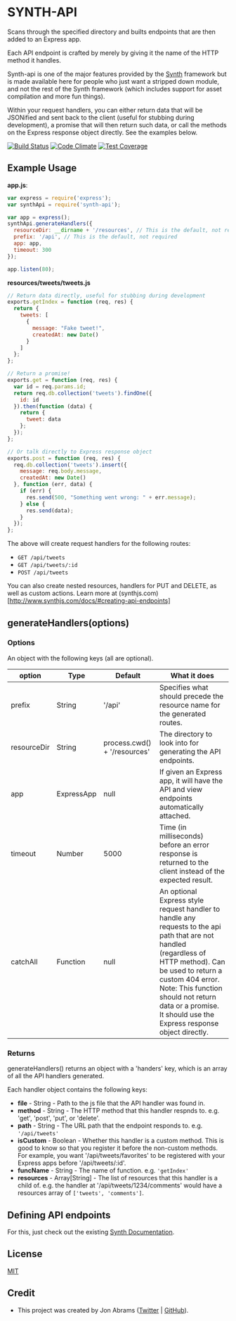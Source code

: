 # SYNTH-API

Scans through the specified directory and builts endpoints that are then added to an Express app.

Each API endpoint is crafted by merely by giving it the name of the HTTP method it handles.

Synth-api is one of the major features provided by the [Synth](http://www.synthjs.com) framework but is made available here for people who just want a stripped down module, and not the rest of the Synth framework (which includes support for asset compilation and more fun things).

Within your request handlers, you can either return data that will be JSONified and sent back to the client (useful for stubbing during development), a promise that will then return such data, or call the methods on the Express response object directly. See the examples below.

[![Build Status](https://travis-ci.org/JonAbrams/synth-api.svg)](https://travis-ci.org/JonAbrams/synth-api)
[![Code Climate](https://codeclimate.com/github/JonAbrams/synth-api.png)](https://codeclimate.com/github/JonAbrams/synth-api)
[![Test Coverage](https://codeclimate.com/github/JonAbrams/synth-api/coverage.png)](https://codeclimate.com/github/JonAbrams/synth-api)

## Example Usage

**app.js**:

```javascript
var express = require('express');
var synthApi = require('synth-api');

var app = express();
synthApi.generateHandlers({
  resourceDir: __dirname + '/resources', // This is the default, not required
  prefix: '/api', // This is the default, not required
  app: app,
  timeout: 300
});

app.listen(80);
```

**resources/tweets/tweets.js**

```javascript
// Return data directly, useful for stubbing during development
exports.getIndex = function (req, res) {
  return {
    tweets: [
      {
        message: "Fake tweet!",
        createdAt: new Date()
      }
    ]
  };
};

// Return a promise!
exports.get = function (req, res) {
  var id = req.params.id;
  return req.db.collection('tweets').findOne({
    id: id
  }).then(function (data) {
    return {
      tweet: data
    };
  });
};

// Or talk directly to Express response object
exports.post = function (req, res) {
  req.db.collection('tweets').insert({
    message: req.body.message,
    createdAt: new Date()
  }, function (err, data) {
    if (err) {
      res.send(500, "Something went wrong: " + err.message);
    } else {
      res.send(data);
    }
  });
};
```

The above will create request handlers for the following routes:

- `GET /api/tweets`
- `GET /api/tweets/:id`
- `POST /api/tweets`

You can also create nested resources, handlers for PUT and DELETE, as well as custom actions. Learn more at (synthjs.com)[http://www.synthjs.com/docs/#creating-api-endpoints]

## generateHandlers(options)

### Options

An object with the following keys (all are optional).

| option | Type | Default | What it does |
|--------|------|---------|--------------|
| prefix | String | '/api' | Specifies what should precede the resource name for the generated routes. |
| resourceDir | String | process.cwd() + '/resources' | The directory to look into for generating the API endpoints. |
|   app  | ExpressApp | null | If given an Express app, it will have the API and view endpoints automatically attached. |
| timeout| Number | 5000 | Time (in milliseconds) before an error response is returned to the client instead of the expected result. |
| catchAll | Function | null | An optional Express style request handler to handle any requests to the api path that are not handled (regardless of HTTP method). Can be used to return a custom 404 error. Note: This function should not return data or a promise. It should use the Express response object directly. |

### Returns

generateHandlers() returns an object with a 'handers' key, which is an array of all the API handlers generated.

Each handler object contains the following keys:

- **file** - String - Path to the js file that the API handler was found in.
- **method** - String - The HTTP method that this handler respnds to. e.g. 'get', 'post', 'put', or 'delete'.
- **path** - String - The URL path that the endpoint responds to. e.g. `'/api/tweets'`
- **isCustom** - Boolean - Whether this handler is a custom method. This is good to know so that you register it before the non-custom methods. For example, you want '/api/tweets/favorites' to be registered with your Express apps before '/api/tweets/:id'.
- **funcName** - String - The name of function. e.g. `'getIndex'`
- **resources** - Array[String] - The list of resources that this handler is a child of. e.g. the handler at '/api/tweets/1234/comments' would have a resources array of `['tweets', 'comments']`.

## Defining API endpoints

For this, just check out the existing [Synth Documentation](http://www.synthjs.com).

## License

[MIT](https://github.com/JonAbrams/synth-api/blob/master/LICENSE)

## Credit

- This project was created by Jon Abrams ([Twitter](https://twitter.com/JonathanAbrams) | [GitHub](https://github.com/JonAbrams)).
